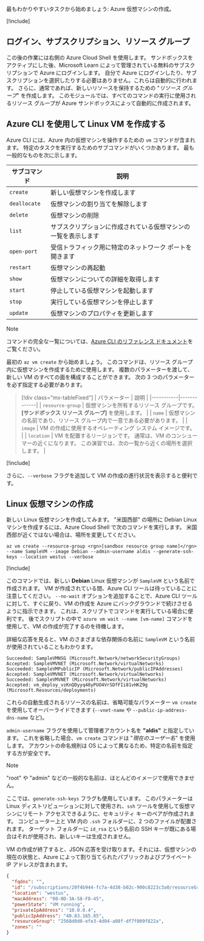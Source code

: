 最もわかりやすいタスクから始めましょう: Azure 仮想マシンの作成。

<!-- Activate the sandbox -->
[!include[](../../../includes/azure-sandbox-activate.md)]

## <a name="logins-subscriptions-and-resource-groups"></a>ログイン、サブスクリプション、リソース グループ

この後の作業には右側の Azure Cloud Shell を使用します。 サンドボックスをアクティブにした後、Microsoft Learn によって管理されている無料のサブスクリプションで Azure にログインします。 自分で Azure にログインしたり、サブスクリプションを選択したりする必要はありません。これらは自動的に行われます。 さらに、通常であれば、新しいリソースを保持するための "_リソース グループ_" を作成します。 このモジュールでは、すべてのコマンドの実行に使用されるリソース グループが Azure サンドボックスによって自動的に作成されます。

## <a name="create-a-linux-vm-with-the-azure-cli"></a>Azure CLI を使用して Linux VM を作成する

Azure CLI には、Azure 内の仮想マシンを操作するための `vm` コマンドが含まれます。 特定のタスクを実行するためのサブコマンドがいくつかあります。 最も一般的なものを次に示します。

| サブコマンド | 説明 |
|-------------|-------------|
| `create`    | 新しい仮想マシンを作成します |
| `deallocate` | 仮想マシンの割り当てを解除します |
| `delete` | 仮想マシンの削除 |
| `list` | サブスクリプションに作成されている仮想マシンの一覧を表示します |
| `open-port` | 受信トラフィック用に特定のネットワーク ポートを開きます |
| `restart` | 仮想マシンの再起動 |
| `show` | 仮想マシンについての詳細を取得します |
| `start` | 停止している仮想マシンを起動します |
| `stop` | 実行している仮想マシンを停止します |
| `update` | 仮想マシンのプロパティを更新します |

> [!NOTE]
> コマンドの完全な一覧については、[Azure CLI のリファレンス ドキュメント](https://docs.microsoft.com/cli/azure/reference-index?view=azure-cli-latest)をご覧ください。

最初の `az vm create` から始めましょう。 このコマンドは、リソース グループ内に仮想マシンを作成するために使用します。 複数のパラメーターを渡して、新しい VM のすべての面を構成することができます。 次の 3 つのパラメーターを必ず指定する必要があります。

> [!div class="mx-tableFixed"]
> | パラメーター | 説明 |
> |-----------|-------------|
> | `resource-group` | 仮想マシンを所有するリソース グループです。**<rgn>[サンドボックス リソース グループ]</rgn>** を使用します。 |
> | `name` | 仮想マシンの名前であり、リソース グループ内で一意である必要があります。 |
> | `image` | VM の作成に使用するオペレーティング システム イメージです。 |
> | `location` | VM を配置するリージョンです。 通常は、VM のコンシューマーの近くになります。 この演習では、次の一覧から近くの場所を選択します。 |

<!-- Resource selection -->
[!include[](../../../includes/azure-sandbox-regions-first-mention-note.md)]

さらに、`--verbose` フラグを追加して VM の作成の進行状況を表示すると便利です。 

## <a name="create-a-linux-virtual-machine"></a>Linux 仮想マシンの作成

新しい Linux 仮想マシンを作成してみます。 "米国西部" の場所に Debian Linux マシンを作成するには、Azure Cloud Shell で次のコマンドを実行します。 米国西部が近くではない場合は、場所を変更してください。

```azurecli
az vm create --resource-group <rgn>[sandbox resource group name]</rgn> --name SampleVM --image Debian --admin-username aldis --generate-ssh-keys --location westus --verbose 
```

[!include[](../../../includes/azure-cloudshell-copy-paste-tip.md)]


このコマンドでは、新しい **Debian** Linux 仮想マシンが `SampleVM` という名前で作成されます。 VM が作成されている間、Azure CLI ツールは待っていることに注意してください。 `--no-wait` オプションを追加することで、Azure CLI ツールに対して、すぐに戻り、VM の作成を Azure にバックグラウンドで続けさせるように指示できます。 これは、スクリプトでコマンドを実行している場合に便利です。 後でスクリプトの中で `azure vm wait --name [vm-name]` コマンドを使用して、VM の作成が完了するのを待機します。

詳細な応答を見ると、VM のさまざまな依存関係の名前に `SampleVM` という名前が使用されていることもわかります。

```output
Succeeded: SampleVMNSG (Microsoft.Network/networkSecurityGroups)
Accepted: SampleVMVNET (Microsoft.Network/virtualNetworks)
Succeeded: SampleVMPublicIP (Microsoft.Network/publicIPAddresses)
Accepted: SampleVMVNET (Microsoft.Network/virtualNetworks)
Succeeded: SampleVMVNET (Microsoft.Network/virtualNetworks)
Accepted: vm_deploy_vzKnQDyyq48yPUO4VrSDfFIi81vHKZ9g (Microsoft.Resources/deployments)
```

これらの自動生成されるリソースの名前は、省略可能なパラメーター `vm create` を使用してオーバーライドできます (`--vnet-name` や `--public-ip-address-dns-name` など)。

`admin-username` フラグを使用して管理者アカウント名を **"aldis"** と指定しています。 これを省略した場合、`vm create` コマンドは "_現在のユーザー名_" を使用します。 アカウントの命名規則は OS によって異なるため、特定の名前を指定する方が安全です。 

> [!NOTE]
> "root" や "admin" などの一般的な名前は、ほとんどのイメージで使用できません。

ここでは、`generate-ssh-keys` フラグも使用しています。 このパラメーターは Linux ディストリビューションに対して使用され、`ssh` ツールを使用して仮想マシンにリモート アクセスできるように、セキュリティ キーのペアが作成されます。 コンピューター上と VM 内の `.ssh` フォルダーに、2 つのファイルが配置されます。 ターゲット フォルダーに `id_rsa` という名前の SSH キーが既にある場合はそれが使用され、新しいキーは生成されません。

VM の作成が終了すると、JSON 応答を受け取ります。それには、仮想マシンの現在の状態と、Azure によって割り当てられたパブリックおよびプライベート IP アドレスが含まれます。

```json
{
  "fqdns": "",
  "id": "/subscriptions/20f4b944-fc7a-4d38-b02c-900c8223c3a0/resourceGroups/2568d0d0-efe3-4d04-a08f-df7f009f822a/providers/Microsoft.Compute/virtualMachines/SampleVM",
  "location": "westus",
  "macAddress": "00-0D-3A-58-F8-45",
  "powerState": "VM running",
  "privateIpAddress": "10.0.0.4",
  "publicIpAddress": "40.83.165.85",
  "resourceGroup": "2568d0d0-efe3-4d04-a08f-df7f009f822a",
  "zones": ""
}
```
